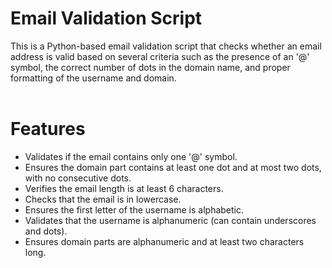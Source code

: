 # Email Validation Script<br>
This is a Python-based email validation script that checks whether an email address is valid based on several criteria such as the presence of an '@' symbol, the correct number of dots in the domain name, and proper formatting of the username and domain.
<br><br>

# Features<br>
- Validates if the email contains only one '@' symbol.
- Ensures the domain part contains at least one dot and at most two dots, with no consecutive dots.
- Verifies the email length is at least 6 characters.
- Checks that the email is in lowercase.
- Ensures the first letter of the username is alphabetic.
- Validates that the username is alphanumeric (can contain underscores and dots).
- Ensures domain parts are alphanumeric and at least two characters long.
